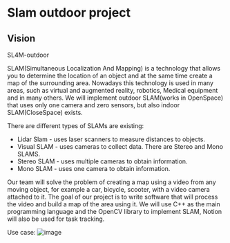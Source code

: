 # Slam outdoor project
## Vision
SL4M-outdoor

SLAM(Simultaneous Localization And Mapping) is a technology that allows you to determine the location of an object and at the same time create a map of the surrounding area. Nowadays this technology is used in many areas, such as virtual and augmented reality, robotics, Medical equipment and in many others. We will implement outdoor SLAM(works in OpenSpace) that uses only one camera and zero sensors, but also indoor SLAM(CloseSpace) exists.

There are different types of SLAMs are existing:
  - Lidar Slam - uses laser scanners to measure distances to objects.
  - Visual SLAM - uses cameras to collect data.  There are Stereo and Mono SLAMS.
  - Stereo SLAM - uses multiple cameras to obtain information.
  - Mono SLAM - uses one camera to obtain information.

Our team will solve the problem of creating a map using a video from any moving object, for example a car, bicycle, scooter, with a video camera attached to it.
The goal of our project is to write software that will process the video
and build a map of the area using it.
We will use C++ as the main programming language and the OpenCV library to implement SLAM, Notion will also be used for task tracking.

Use case:
![image](https://github.com/igor-chaiko/Sl4m-outdoor/assets/116939226/8b4869d2-5c1d-42b5-bcfe-e574a11e34d2)
